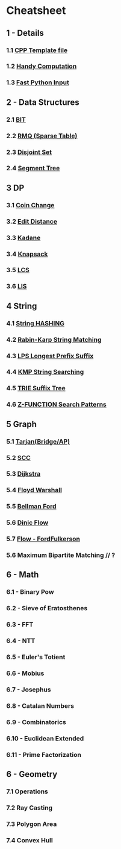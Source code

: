 # Cheatsheet

## 1 - Details
### 1.1 [CPP Template file](src/1%20-%20Details/template.cpp)
### 1.2 [Handy Computation](src/1%20-%20Details/computation.cpp)
### 1.3 [Fast Python Input](src/1%20-%20Details/fast.py)

## 2 - Data Structures
### 2.1 [BIT](src/2%20-%20Data%20Structure/BIT.cpp)
### 2.2 [RMQ (Sparse Table)](src/2%20-%20Data%20Structure/RMQ_SparseT.cpp)
### 2.3 [Disjoint Set](src/2%20-%20Data%20Structure/DSU.cpp)
### 2.4 [Segment Tree](/src/2%20-%20Data%20Structure/SegmentTree.cpp)

## 3 DP
### 3.1 [Coin Change](/src/3%20-%20DP/coinChange.cpp)
### 3.2 [Edit Distance](/src/3%20-%20DP/editDistance.cpp)
### 3.3 [Kadane](/src/3%20-%20DP/kadane.cpp)
### 3.4 [Knapsack](/src/3%20-%20DP/knapsack.cpp)
### 3.5 [LCS](/src/3%20-%20DP/LCS.cpp)
### 3.6 [LIS](/src/3%20-%20DP/LIS.cpp)

## 4 String
### 4.1 [String HASHING](/src/4%20-%20String/HASHING.cpp)
### 4.2 [Rabin-Karp String Matching](/src/4%20-%20String/RK.cpp)
### 4.3 [LPS Longest Prefix Suffix](/src/4%20-%20String/LPS.cpp)
### 4.4 [KMP String Searching](/src/4%20-%20String/KMP.cpp)
### 4.5 [TRIE Suffix Tree](/src/4%20-%20String/TRIE.cpp)
### 4.6 [Z-FUNCTION Search Patterns](/src/4%20-%20String/Z_FUNCTION.cpp)

## 5 Graph
### 5.1 [Tarjan(Bridge/AP)](src/5%20-%20Graph/tarjan.cpp)
### 5.2 [SCC](/src/5%20-%20Graph/SCC.cpp)
### 5.3 [Dijkstra](src/5%20-%20Graph/dijkstra.cpp)
### 5.4 [Floyd Warshall](src/5%20-%20Graph/floyd.cpp)
### 5.5 [Bellman Ford](src/5%20-%20Graph/bellman.cpp)
### 5.6 [Dinic Flow](/src/5%20-%20Graph/Flow.cpp)
### 5.7 [Flow - FordFulkerson](/src/5%20-%20Graph/fordFulkerson.cpp)
### 5.6 Maximum Bipartite Matching // ?

## 6 - Math
### 6.1 - Binary Pow
### 6.2 - Sieve of Eratosthenes
### 6.3 - FFT
### 6.4 - NTT
### 6.5 - Euler's Totient
### 6.6 - Mobius
### 6.7 - Josephus
### 6.8 - Catalan Numbers
### 6.9 - Combinatorics
### 6.10 - Euclidean Extended
### 6.11 - Prime Factorization

## 6 - Geometry
### 7.1 Operations
### 7.2 Ray Casting
### 7.3 Polygon Area
### 7.4 Convex Hull